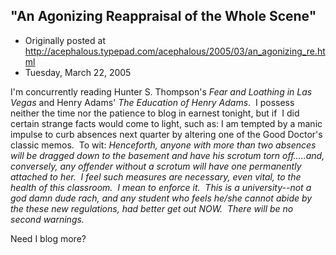 ## "An Agonizing Reappraisal of the Whole Scene"

 * Originally posted at http://acephalous.typepad.com/acephalous/2005/03/an_agonizing_re.html
 * Tuesday, March 22, 2005



I'm concurrently reading Hunter S. Thompson's _Fear and Loathing in Las Vegas_ and Henry Adams' _The Education of Henry Adams_.  I possess neither the time nor the patience to blog in earnest tonight, but if  I did certain strange facts would come to light, such as: I am tempted by a manic impulse to curb absences next quarter by altering one of the Good Doctor's classic memos.  To wit:
_Henceforth, anyone with more than two absences will be dragged down to the basement and have his scrotum torn off.....and, conversely, any offender without a scrotum will have one permanently attached to her.  I feel such measures are necessary, even vital, to the health of this classroom.  I mean to enforce it.  This is a university--not a god damn dude rach, and any student who feels he/she cannot abide by the these new regulations, had better get out NOW.  There will be no second warnings._

Need I blog more?

		
